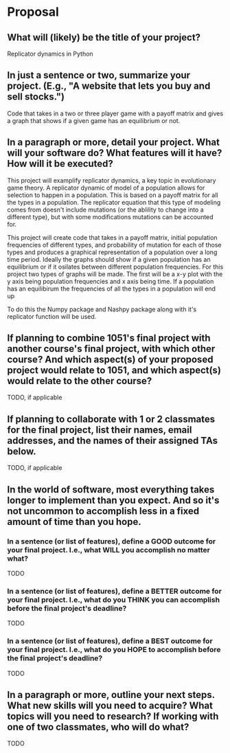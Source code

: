 # Proposal

## What will (likely) be the title of your project?

Replicator dynamics in Python

## In just a sentence or two, summarize your project. (E.g., "A website that lets you buy and sell stocks.")

Code that takes in a two or three player game with a payoff matrix and gives a graph that shows if a given game has an equilibrium or not. 

## In a paragraph or more, detail your project. What will your software do? What features will it have? How will it be executed?

This project will examplify replicator dynamics, a key topic in evolutionary game theory. A replicator dynamic of model of a population allows for selection to happen in a population. This is based on a payoff matrix for all the types in a population. The replicator equation that this type of modeling comes from doesn't include mutations (or the ablility to change into a different type), but with some modifications mutations can be accounted for. 

This project will create code that takes in a payoff matrix, initial population frequencies of different types, and probability of mutation for each of those types and produces a graphical representation of a population over a long time period. Ideally the graphs should show if a given population has an equilibrium or if it osilates between different population frequencies. For this project two types of graphs will be made. The first will be a x-y plot with the y axis being population frequencies and x axis being time. If a population has an equilibirum the frequencies of all the types in a population will end up 


To do this the Numpy package and Nashpy package along with it's replicator function will be used.

## If planning to combine 1051's final project with another course's final project, with which other course? And which aspect(s) of your proposed project would relate to 1051, and which aspect(s) would relate to the other course?

TODO, if applicable

## If planning to collaborate with 1 or 2 classmates for the final project, list their names, email addresses, and the names of their assigned TAs below.

TODO, if applicable

## In the world of software, most everything takes longer to implement than you expect. And so it's not uncommon to accomplish less in a fixed amount of time than you hope.

### In a sentence (or list of features), define a GOOD outcome for your final project. I.e., what WILL you accomplish no matter what?

TODO

### In a sentence (or list of features), define a BETTER outcome for your final project. I.e., what do you THINK you can accomplish before the final project's deadline?

TODO

### In a sentence (or list of features), define a BEST outcome for your final project. I.e., what do you HOPE to accomplish before the final project's deadline?

TODO

## In a paragraph or more, outline your next steps. What new skills will you need to acquire? What topics will you need to research? If working with one of two classmates, who will do what?

TODO
